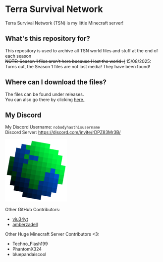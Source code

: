 # Terra Survival Network
Terra Survival Network (TSN) is my little Minecraft server! 
## What's this repository for?
This repository is used to archive all TSN world files and stuff at the end of each season\
~~NOTE: Season 1 files aren't here because I lost the world :(~~ 15/08/2025: Turns out, the Season 1 files are not lost media! They have been found!
## Where can I download the files?
The files can be found under releases.\
You can also go there by clicking [here.](https://github.com/AquaCobalt/tsnsurvival/releases)
## My Discord
My Discord Username: `nobodyhasthisusername`\
Discord Server: https://discord.com/invite/rDPZ83Mr3B/

<img src="https://github.com/AquaCobalt/tsnsurvival/blob/main/logo.jpg?raw=true" alt="alt text" width="200"/>

Other GitHub Contributors:
* [viu34yt](https://github.com/viu34yt)
* [amberzadell](https://github.com/amberzadell)

Other Huge Minecraft Server Contributors <3:
* Techno_Flash199
* PhantomX324
* bluepandaiscool
